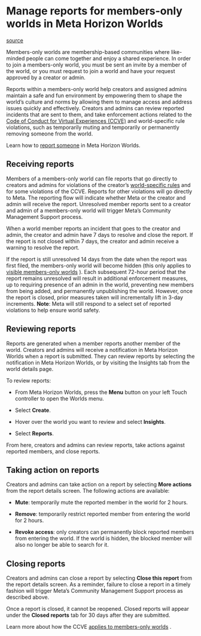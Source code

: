 # Manage reports for members-only worlds in Meta Horizon Worlds

[source](https://developers.meta.com/horizon-worlds/learn/documentation/members-only-worlds/manage-reports-members-only-worlds)

Members-only worlds are membership-based communities where like-minded people can come together and enjoy a shared experience. In order to join a members-only world, you must be sent an invite by a member of the world, or you must request to join a world and have your request approved by a creator or admin.

Reports within a members-only world help creators and assigned admins maintain a safe and fun environment by empowering them to shape the world’s culture and norms by allowing them to manage access and address issues quickly and effectively. Creators and admins can review reported incidents that are sent to them, and take enforcement actions related to the [Code of Conduct for Virtual Experiences (CCVE)](https://www.meta.com/legal/quest/code-of-conduct-for-virtual-experiences/) and world-specific rule violations, such as temporarily muting and temporarily or permanently removing someone from the world.

Learn how to [report someone](https://www.meta.com/help/quest/articles/horizon/safety-and-privacy-in-horizon-worlds/report-someone-horizon-worlds/) in Meta Horizon Worlds.

## Receiving reports

Members of a members-only world can file reports that go directly to creators and admins for violations of the creator’s [world-specific rules](/horizon-worlds/learn/documentation/get-started/set-up-members-only-world) and for some violations of the CCVE. Reports for other violations will go directly to Meta. The reporting flow will indicate whether Meta or the creator and admin will receive the report. Unresolved member reports sent to a creator and admin of a members-only world will trigger Meta’s Community Management Support process.

When a world member reports an incident that goes to the creator and admin, the creator and admin have 7 days to resolve and close the report. If the report is not closed within 7 days, the creator and admin receive a warning to resolve the report.

If the report is still unresolved 14 days from the date when the report was first filed, the members-only world will become hidden (this only applies to [visible members-only worlds](/horizon-worlds/learn/documentation/get-started/set-up-members-only-world) ). Each subsequent 72-hour period that the report remains unresolved will result in additional enforcement measures, up to requiring presence of an admin in the world, preventing new members from being added, and permanently unpublishing the world. However, once the report is closed, prior measures taken will incrementally lift in 3-day increments. **Note**: Meta will still respond to a select set of reported violations to help ensure world safety.

## Reviewing reports

Reports are generated when a member reports another member of the world. Creators and admins will receive a notification in Meta Horizon Worlds when a report is submitted. They can review reports by selecting the notification in Meta Horizon Worlds, or by visiting the Insights tab from the world details page.

To review reports:

*   From Meta Horizon Worlds, press the **Menu** button on your left Touch controller to open the Worlds menu.

*   Select **Create**.

*   Hover over the world you want to review and select **Insights**.

*   Select **Reports**.

From here, creators and admins can review reports, take actions against reported members, and close reports.

## Taking action on reports

Creators and admins can take action on a report by selecting **More actions** from the report details screen. The following actions are available:

*   **Mute**: temporarily mute the reported member in the world for 2 hours.

*   **Remove**: temporarily restrict reported member from entering the world for 2 hours.

*   **Revoke access**: only creators can permanently block reported members from entering the world. If the world is hidden, the blocked member will also no longer be able to search for it.

## Closing reports

Creators and admins can close a report by selecting **Close this report** from the report details screen. As a reminder, failure to close a report in a timely fashion will trigger Meta’s Community Management Support process as described above.

Once a report is closed, it cannot be reopened. Closed reports will appear under the **Closed reports** tab for 30 days after they are submitted.

Learn more about how the CCVE [applies to members-only worlds](https://www.meta.com/help/quest/articles/horizon/safety-and-privacy-in-horizon-worlds/code-of-conduct-members-only-worlds/) .

 

 

 

 

 

 

 

 

 

 

 

 

 

 

 

 

 

 

 

 

 

 

 

 

 

 

 

 

 

 

 

 

 

 

 

 

 

 

 

 

 

 

 

 

 

 